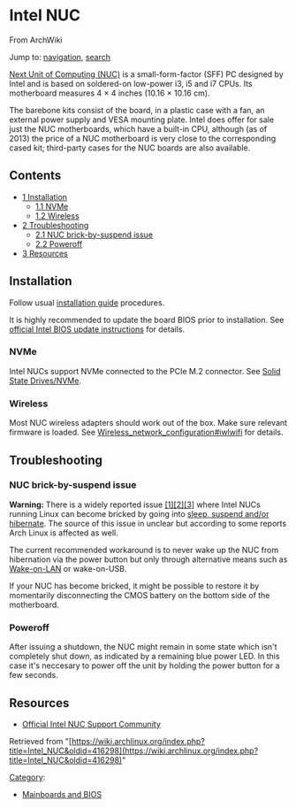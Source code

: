 # Intel NUC

From ArchWiki

Jump to: [navigation](#column-one), [search](#searchInput)

[Next Unit of Computing (NUC)](https://en.wikipedia.org/wiki/Next_Unit_of_Computing) is a small-form-factor (SFF) PC designed by Intel and is based on soldered-on low-power i3, i5 and i7 CPUs. Its motherboard measures 4 × 4 inches (10.16 × 10.16 cm).

The barebone kits consist of the board, in a plastic case with a fan, an external power supply and VESA mounting plate. Intel does offer for sale just the NUC motherboards, which have a built-in CPU, although (as of 2013) the price of a NUC motherboard is very close to the corresponding cased kit; third-party cases for the NUC boards are also available.

## Contents

*   [1 Installation](#Installation)
    *   [1.1 NVMe](#NVMe)
    *   [1.2 Wireless](#Wireless)
*   [2 Troubleshooting](#Troubleshooting)
    *   [2.1 NUC brick-by-suspend issue](#NUC_brick-by-suspend_issue)
    *   [2.2 Poweroff](#Poweroff)
*   [3 Resources](#Resources)

## Installation

Follow usual [installation guide](/index.php/Installation_guide "Installation guide") procedures.

It is highly recommended to update the board BIOS prior to installation. See [official Intel BIOS update instructions](https://www-ssl.intel.com/content/www/us/en/support/boards-and-kits/000005636.html) for details.

### NVMe

Intel NUCs support NVMe connected to the PCIe M.2 connector. See [Solid State Drives/NVMe](/index.php/Solid_State_Drives/NVMe "Solid State Drives/NVMe").

### Wireless

Most NUC wireless adapters should work out of the box. Make sure relevant firmware is loaded. See [Wireless_network_configuration#iwlwifi](/index.php/Wireless_network_configuration#iwlwifi "Wireless network configuration") for details.

## Troubleshooting

### NUC brick-by-suspend issue

**Warning:** There is a widely reported issue [[1]](https://communities.intel.com/thread/96168)[[2]](https://communities.intel.com/thread/93211)[[3]](https://www.reddit.com/r/intelnuc/comments/408rai/intel_nucs_getting_bricked_after_linux_sleep/) where Intel NUCs running Linux can become bricked by going into [sleep, suspend and/or hibernate](/index.php/Power_management/Suspend_and_hibernate "Power management/Suspend and hibernate"). The source of this issue in unclear but according to some reports Arch Linux is affected as well.

The current recommended workaround is to never wake up the NUC from hibernation via the power button but only through alternative means such as [Wake-on-LAN](/index.php/Wake-on-LAN "Wake-on-LAN") or wake-on-USB.

If your NUC has become bricked, it might be possible to restore it by momentarily disconnecting the CMOS battery on the bottom side of the motherboard.

### Poweroff

After issuing a shutdown, the NUC might remain in some state which isn't completely shut down, as indicated by a remaining blue power LED. In this case it's neccesary to power off the unit by holding the power button for a few seconds.

## Resources

*   [Official Intel NUC Support Community](https://communities.intel.com/community/tech/nuc)

Retrieved from "[https://wiki.archlinux.org/index.php?title=Intel_NUC&oldid=416298](https://wiki.archlinux.org/index.php?title=Intel_NUC&oldid=416298)"

[Category](/index.php/Special:Categories "Special:Categories"):

*   [Mainboards and BIOS](/index.php/Category:Mainboards_and_BIOS "Category:Mainboards and BIOS")
